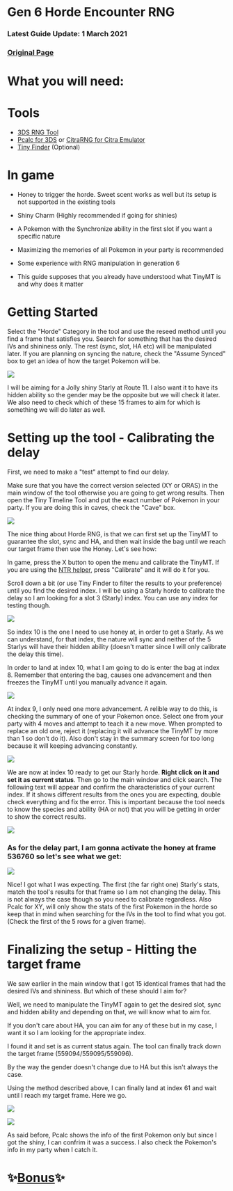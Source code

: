 # Gen 6 Horde Encounter RNG

### Latest Guide Update: 1 March 2021

### [Original Page](https://github.com/Bambo-Rambo/RNG-Guides/wiki/Horde-Encounter-RNG---Generation-6)

# What you will need:
# Tools
* [3DS RNG Tool](https://github.com/wwwwwwzx/3DSRNGTool/releases/tag/1.0.5)
* [Pcalc for 3DS](https://gbatemp.net/threads/pokecalcntr-for-gen-6-the-rng-tool-suite-for-the-3ds.473221/) or [CitraRNG for Citra Emulator](https://github.com/Admiral-Fish/CitraRNG/releases/tag/v3.1.0)
* [Tiny Finder](https://github.com/Bambo-Rambo/TinyFinder) (Optional)

# In game

* Honey to trigger the horde. Sweet scent works as well but its setup is not supported in the existing tools

* Shiny Charm (Highly recommended if going for shinies)

* A Pokemon with the Synchronize ability in the first slot if you want a specific nature

* Maximizing the memories of all Pokemon in your party is recommended

* Some experience with RNG manipulation in generation 6

* This guide supposes that you already have understood what TinyMT is and why does it matter

# Getting Started

Select the "Horde" Category in the tool and use the reseed method until you find a frame that satisfies you. Search for something that has the desired IVs and shininess only. The rest (sync, slot, HA etc) will be manipulated later. If you are planning on syncing the nature, check the "Assume Synced" box to get an idea of how the target Pokemon will be.

![](https://i.imgur.com/J1QWdKw.png)

I will be aiming for a Jolly shiny Starly at Route 11. I also want it to have its hidden ability so the gender may be the opposite but we will check it later. We also need to check which of these 15 frames to aim for which is something we will do later as well.


# Setting up the tool - Calibrating the delay

First, we need to make a "test" attempt to find our delay.

Μake sure that you have the correct version selected (XY or ORAS) in the main window of the tool otherwise you are going to get wrong results. Then open the Tiny Timeline Tool and put the exact number of Pokemon in your party. If you are doing this in caves, check the "Cave" box.

![](https://i.imgur.com/MERXKVz.png)

The nice thing about Horde RNG, is that we can first set up the TinyMT to guarantee the slot, sync and HA, and then wait inside the bag until we reach our target frame then use the Honey. Let's see how:

In game, press the X button to open the menu and calibrate the TinyMT. If you are using the [NTR helper](https://github.com/wwwwwwzx/3DSRNGTool/wiki/NTR-Helper-Usage), press "Calibrate" and it will do it for you. 

Scroll down a bit (or use Tiny Finder to filter the results to your preference) until you find the desired index. I will be using a Starly horde to calibrate the delay so I am looking for a slot 3 (Starly) index. You can use any index for testing though.

![](https://i.imgur.com/yC4cBDN.png)

So index 10 is the one I need to use honey at, in order to get a Starly. As we can understand, for that index, the nature will sync and neither of the 5 Starlys will have their hidden ability (doesn't matter since I will only calibrate the delay this time).

In order to land at index 10, what I am going to do is enter the bag at index 8. Remember that entering the bag, causes one advancement and then freezes the TinyMT until you manually advance it again.

![](https://i.imgur.com/nV48Fmi.png)

At index 9, I only need one more advancement. A relible way to do this, is checking the summary of one of your Pokemon once. Select one from your party with 4 moves and attempt to teach it a new move. When prompted to replace an old one, reject it (replacing it will advance the TinyMT by more than 1 so don't do it). Also don't stay in the summary screen for too long because it will keeping advancing constantly.

![](https://i.imgur.com/t2Z769i.png)

We are now at index 10 ready to get our Starly horde. **Right click on it and set it as current status**. Then go to the main window and click search. The following text will appear and confirm the characteristics of your current index. If it shows different results from the ones you are expecting, double check everything and fix the error. This is important because the tool needs to know the species and ability (HA or not) that you will be getting in order to show the correct results.

![](https://i.imgur.com/zQJ9W6i.png)

### As for the delay part, I am gonna activate the honey at frame 536760 so let's see what we get:

![](https://i.imgur.com/Wsv8e06.png)

Nice! I got what I was expecting. The first (the far right one) Starly's stats, match the tool's results for that frame so I am not changing the delay. This is not always the case though so you need to calibrate regardless. Also Pcalc for XY, will only show the stats of the first Pokemon in the horde so keep that in mind when searching for the IVs in the tool to find what you got. (Check the first of the 5 rows for a given frame).

# Finalizing the setup - Hitting the target frame

We saw earlier in the main window that I got 15 identical frames that had the desired IVs and shininess. But which of these should I aim for?

Well, we need to manipulate the TinyMT again to get the desired slot, sync and hidden ability and depending on that, we will know what to aim for.

If you don't care about HA, you can aim for any of these but in my case, I want it so I am looking for the appropriate index.

I found it and set is as current status again. The tool can finally track down the target frame (559094/559095/559096).

By the way the gender doesn't change due to HA but this isn't always the case.

Using the method described above, I can finally land at index 61 and wait until I reach my target frame. Here we go.

![](https://i.imgur.com/XAVVS0V.png)

![](https://i.imgur.com/TdpHR8L.png)

As said before, Pcalc shows the info of the first Pokemon only but since I got the shiny, I can confrim it was a success. I also check the Pokemon's info in my party when I catch it.


# ✨[Bonus](https://www.youtube.com/watch?v=Fp7ajerqOeg)✨


